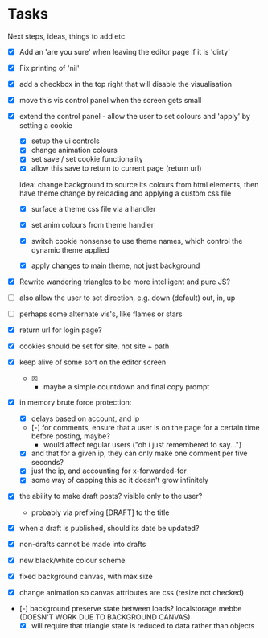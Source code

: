 # Tasks

Next steps, ideas, things to add etc.

- [x] Add an 'are you sure' when leaving the editor page if it is 'dirty'
- [x] Fix printing of 'nil'
- [x] add a checkbox in the top right that will disable the visualisation
- [x] move this vis control panel when the screen gets small
- [x] extend the control panel - allow the user to set colours and 'apply' by setting a cookie

    - [x] setup the ui controls
    - [x] change animation colours
    - [x] set save / set cookie functionality
    - [x] allow this save to return to current page (return url)

    idea: change background to source its colours from html elements, then have theme change by reloading and applying a custom css file

    - [x] surface a theme css file via a handler
    - [x] set anim colours from theme handler
    - [x] switch cookie nonsense to use theme names, which control the dynamic theme applied
    
    - [x] apply changes to main theme, not just background

- [x] Rewrite wandering triangles to be more intelligent and pure JS?
- [ ] also allow the user to set direction, e.g. down (default) out, in, up
- [ ] perhaps some alternate vis's, like flames or stars

- [x] return url for login page?
- [x] cookies should be set for site, not site + path

- [x] keep alive of some sort on the editor screen
    - [x] - maybe a simple countdown and final copy prompt
- [x] in memory brute force protection:
    - [x] delays based on account, and ip
    - [-] for comments, ensure that a user is on the page for a certain time before posting, maybe?
        - would affect regular users ("oh i just remembered to say...")
    - [x] and that for a given ip, they can only make one comment per five seconds?
    - [x] just the ip, and accounting for x-forwarded-for
    - [x] some way of capping this so it doesn't grow infinitely
- [x] the ability to make draft posts? visible only to the user?
    - probably via prefixing [DRAFT] to the title
- [x] when a draft is published, should its date be updated?
- [x] non-drafts cannot be made into drafts

- [x] new black/white colour scheme
- [x] fixed background canvas, with max size
- [x] change animation so canvas attributes are css (resize not checked)
- [-] background preserve state between loads? localstorage mebbe (DOESN'T WORK DUE TO BACKGROUND CANVAS)
    - [x] will require that triangle state is reduced to data rather than objects